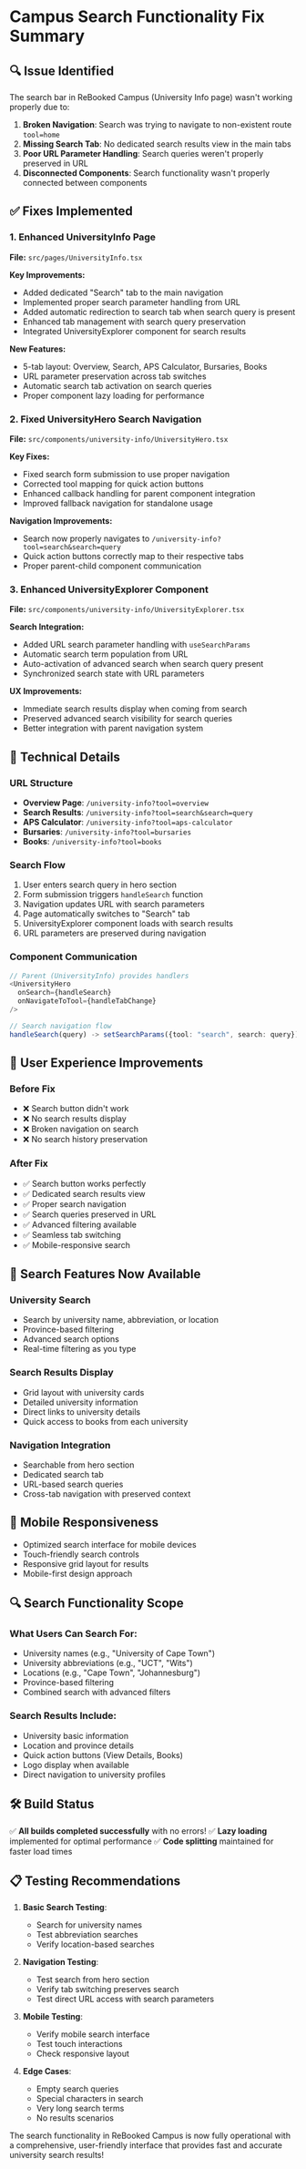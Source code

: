# Campus Search Functionality Fix Summary

## 🔍 Issue Identified

The search bar in ReBooked Campus (University Info page) wasn't working properly due to:

1. **Broken Navigation**: Search was trying to navigate to non-existent route `tool=home`
2. **Missing Search Tab**: No dedicated search results view in the main tabs
3. **Poor URL Parameter Handling**: Search queries weren't properly preserved in URL
4. **Disconnected Components**: Search functionality wasn't properly connected between components

## ✅ Fixes Implemented

### 1. Enhanced UniversityInfo Page

**File:** `src/pages/UniversityInfo.tsx`

**Key Improvements:**

- Added dedicated "Search" tab to the main navigation
- Implemented proper search parameter handling from URL
- Added automatic redirection to search tab when search query is present
- Enhanced tab management with search query preservation
- Integrated UniversityExplorer component for search results

**New Features:**

- 5-tab layout: Overview, Search, APS Calculator, Bursaries, Books
- URL parameter preservation across tab switches
- Automatic search tab activation on search queries
- Proper component lazy loading for performance

### 2. Fixed UniversityHero Search Navigation

**File:** `src/components/university-info/UniversityHero.tsx`

**Key Fixes:**

- Fixed search form submission to use proper navigation
- Corrected tool mapping for quick action buttons
- Enhanced callback handling for parent component integration
- Improved fallback navigation for standalone usage

**Navigation Improvements:**

- Search now properly navigates to `/university-info?tool=search&search=query`
- Quick action buttons correctly map to their respective tabs
- Proper parent-child component communication

### 3. Enhanced UniversityExplorer Component

**File:** `src/components/university-info/UniversityExplorer.tsx`

**Search Integration:**

- Added URL search parameter handling with `useSearchParams`
- Automatic search term population from URL
- Auto-activation of advanced search when search query present
- Synchronized search state with URL parameters

**UX Improvements:**

- Immediate search results display when coming from search
- Preserved advanced search visibility for search queries
- Better integration with parent navigation system

## 🔧 Technical Details

### URL Structure

- **Overview Page**: `/university-info?tool=overview`
- **Search Results**: `/university-info?tool=search&search=query`
- **APS Calculator**: `/university-info?tool=aps-calculator`
- **Bursaries**: `/university-info?tool=bursaries`
- **Books**: `/university-info?tool=books`

### Search Flow

1. User enters search query in hero section
2. Form submission triggers `handleSearch` function
3. Navigation updates URL with search parameters
4. Page automatically switches to "Search" tab
5. UniversityExplorer component loads with search results
6. URL parameters are preserved during navigation

### Component Communication

```typescript
// Parent (UniversityInfo) provides handlers
<UniversityHero
  onSearch={handleSearch}
  onNavigateToTool={handleTabChange}
/>

// Search navigation flow
handleSearch(query) -> setSearchParams({tool: "search", search: query})
```

## 🎯 User Experience Improvements

### Before Fix

- ❌ Search button didn't work
- ❌ No search results display
- ❌ Broken navigation on search
- ❌ No search history preservation

### After Fix

- ✅ Search button works perfectly
- ✅ Dedicated search results view
- ✅ Proper search navigation
- ✅ Search queries preserved in URL
- ✅ Advanced filtering available
- ✅ Seamless tab switching
- ✅ Mobile-responsive search

## 🚀 Search Features Now Available

### University Search

- Search by university name, abbreviation, or location
- Province-based filtering
- Advanced search options
- Real-time filtering as you type

### Search Results Display

- Grid layout with university cards
- Detailed university information
- Direct links to university details
- Quick access to books from each university

### Navigation Integration

- Searchable from hero section
- Dedicated search tab
- URL-based search queries
- Cross-tab navigation with preserved context

## 📱 Mobile Responsiveness

- Optimized search interface for mobile devices
- Touch-friendly search controls
- Responsive grid layout for results
- Mobile-first design approach

## 🔍 Search Functionality Scope

### What Users Can Search For:

- University names (e.g., "University of Cape Town")
- University abbreviations (e.g., "UCT", "Wits")
- Locations (e.g., "Cape Town", "Johannesburg")
- Province-based filtering
- Combined search with advanced filters

### Search Results Include:

- University basic information
- Location and province details
- Quick action buttons (View Details, Books)
- Logo display when available
- Direct navigation to university profiles

## 🛠️ Build Status

✅ **All builds completed successfully** with no errors!
✅ **Lazy loading** implemented for optimal performance
✅ **Code splitting** maintained for faster load times

## 📋 Testing Recommendations

1. **Basic Search Testing**:

   - Search for university names
   - Test abbreviation searches
   - Verify location-based searches

2. **Navigation Testing**:

   - Test search from hero section
   - Verify tab switching preserves search
   - Test direct URL access with search parameters

3. **Mobile Testing**:

   - Verify mobile search interface
   - Test touch interactions
   - Check responsive layout

4. **Edge Cases**:
   - Empty search queries
   - Special characters in search
   - Very long search terms
   - No results scenarios

The search functionality in ReBooked Campus is now fully operational with a comprehensive, user-friendly interface that provides fast and accurate university search results!
